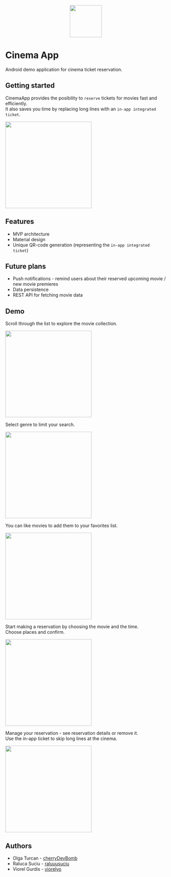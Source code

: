 <p align="center"><img src="/screenshots/logo.png" width="100"></p>  

# Cinema App
Android demo application for cinema ticket reservation.  

## Getting started
CinemaApp provides the posibility to `reserve` tickets for movies fast and efficiently.  
It also saves you time by replacing long lines with an `in-app integrated ticket`.  

<img src="/screenshots/gif1.gif" width="270">

## Features
* MVP architecture
* Material design
* Unique QR-code generation (representing the `in-app integrated ticket`)

## Future plans
* Push notifications - remind users about their reserved upcoming movie / new movie premieres
* Data persistence
* REST API for fetching movie data

## Demo
Scroll through the list to explore the movie collection.

<img src="/screenshots/gif2.gif" width="270">

Select genre to limit your search.

<img src="/screenshots/screenshot1.png" width="270">

You can like movies to add them to your favorites list.

<img src="/screenshots/gif3.gif" width="270">

Start making a reservation by choosing the movie and the time.  
Choose places and confirm.

<img src="/screenshots/gif4.gif" width="270">

Manage your reservation - see reservation details or remove it.  
Use the in-app ticket to skip long lines at the cinema.  

<img src="/screenshots/gif5.gif" width="270">

## Authors
* Olga Turcan - [cherryDevBomb](https://github.com/cherryDevBomb)
* Raluca Suciu - [raluuusuciu](https://github.com/raluuusuciu)
* Viorel Gurdis - [viorelyo](https://github.com/viorelyo)
